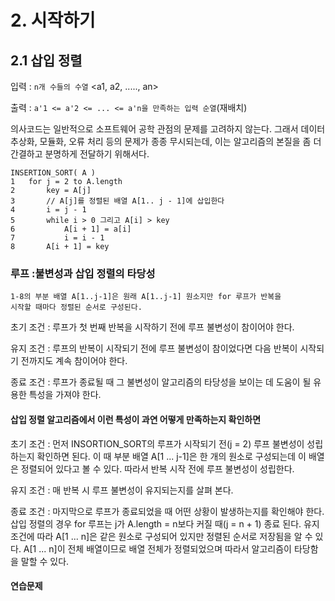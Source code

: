 # 2. 시작하기

## 2.1 삽입 정렬

입력 : `n개 수들의 수열` <a1, a2, ....., an>

출력 : `a'1 <= a'2 <= ... <= a'n을 만족하는 입력 순열`(재배치)

의사코드는 일반적으로 소프트웨어 공학 관점의 문제를 고려하지 않는다. 
그래서 데이터 추상화, 모듈화, 오류 처리 등의 문제가 종종 무시되는데, 이는 알고리즘의 본질을 좀 더 간결하고 분명하게 전달하기 위해서다.

```
INSERTION_SORT( A )
1   for j = 2 to A.length
2       key = A[j]
3       // A[j]를 정렬된 배열 A[1.. j - 1]에 삽입한다
4       i = j - 1
5       while i > 0 그리고 A[i] > key
6           A[i + 1] = a[i]
7           i = i - 1
8       A[i + 1] = key
```

### 루프 :불변성과 삽입 정렬의 타당성

```
1-8의 부분 배열 A[1..j-1]은 원래 A[1..j-1] 원소지만 for 루프가 반복을
시작할 때마다 정렬된 순서로 구성된다.
```

초기 조건 : 루프가 첫 번째 반복을 시작하기 전에 루프 불변성이 참이어야 한다.

유지 조건 : 루프의 반복이 시작되기 전에 루프 불변성이 참이었다면 다음 반복이 시작되기 전까지도 계속 참이어야 한다.

종료 조건 : 루프가 종료될 때 그 불변성이 알고리즘의 타당성을 보이는 데 도움이 될 유용한 특성을 가져야 한다.

#### 삽입 정렬 알고리즘에서 이런 특성이 과연 어떻게 만족하는지 확인하면

초기 조건 : 먼저 INSORTION_SORT의 루프가 시작되기 전(j = 2) 루프 불변성이 성립하는지 확인하면 된다. 
이 때 부분 배열 A[1 ... j-1]은 한 개의 원소로 구성되는데 이 배열은 정렬되어 있다고 볼 수 있다. 따라서 반복 시작 전에 루프 불변성이 성립한다.

유지 조건 : 매 반복 시 루프 불변성이 유지되는지를 살펴 본다. 

종료 조건 : 마지막으로 루프가 종료되었을 때 어떤 상황이 발생하는지를 확인해야 한다. 
삽입 정렬의 경우 for 루프는 j가 A.length = n보다 커질 때(j = n + 1) 종료 된다. 유지 조건에 따라 A[1 ... n]은 같은 원소로 구성되어 있지만 정렬된 순서로 저장됨을 알 수 있다. A[1 ... n]이 전체 배열이므로 배열 전체가 정렬되었으며 따라서 알고리즘이 타당함을 말할 수 있다.


#### 연습문제